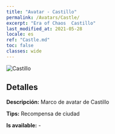 ```yaml
---
title: "Avatar - Castillo"
permalink: /Avatars/Castle/
excerpt: "Era of Chaos  Castillo"
last_modified_at: 2021-05-28
locale: es
ref: "Castle.md"
toc: false
classes: wide
---
```

 ![Castillo](/images/a/avatarFrame_11.png)

## Detalles

 **Descripción:** Marco de avatar de Castillo 

 **Tips:** Recompensa de ciudad 

 **Is available:**  - 


